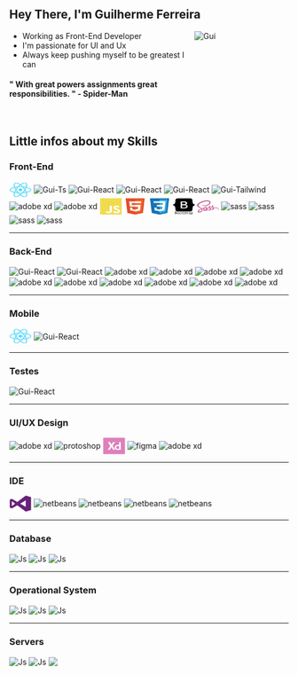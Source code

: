 ## Hey There, I'm Guilherme Ferreira

<!-- <div>
<a href="https://github.com/GuilhermeFerreiraa">
<img height="160em" src="https://github-readme-stats.vercel.app/api?username=GuilhermeFerreiraa&show_icons=true&theme=monokai&include_all_commits=true&count_private=true"/>
<img height="160em" src="https://github-readme-stats.vercel.app/api/top-langs/?username=GuilhermeFerreiraa&layout=compact&langs_count=7&theme=monokai"/>
</div>
-->

<img align="right" alt="Gui" height="170" width="170" src="https://img.wattpad.com/106e8b7df28260282632dd0f145551887f52b939/68747470733a2f2f73332e616d617a6f6e6177732e636f6d2f776174747061642d6d656469612d736572766963652f53746f7279496d6167652f416c55644563494a5a7777476c673d3d2d3933333437363631312e313632393266363537326230353039323635313435333431303234362e676966">
</div>

- Working as Front-End Developer
- I'm passionate for UI and Ux 
- Always keep pushing myself to be greatest I can

#### " With great powers assignments great responsibilities. " - Spider-Man
<br>


## Little infos about my Skills

<div style="display: inline_block">


<h3> Front-End </h3>

<img align="center" alt="Gui-React" height="30" width="40" src="https://raw.githubusercontent.com/devicons/devicon/master/icons/react/react-original.svg">
          
<img align="center" alt="Gui-Ts" height="30" width="40" src="https://cdn.jsdelivr.net/gh/devicons/devicon/icons/typescript/typescript-original.svg">

<img align="center" alt="Gui-React" height="30" width="40" src="https://cdn.jsdelivr.net/gh/devicons/devicon/icons/laravel/laravel-plain-wordmark.svg">
  
<img align="center" alt="Gui-React" height="30" width="40" src="https://cdn.jsdelivr.net/gh/devicons/devicon/icons/nextjs/nextjs-original.svg">     

<img align="center" alt="Gui-React" height="30" width="40" src="https://cdn.jsdelivr.net/gh/devicons/devicon/icons/storybook/storybook-original.svg">     
  
<img align="center" alt="Gui-Tailwind" height="30" width="40" src="https://cdn.jsdelivr.net/gh/devicons/devicon/icons/tailwindcss/tailwindcss-plain.svg">  
  
<img align="center" alt="adobe xd" height="30" width="40" src="https://cdn.jsdelivr.net/gh/devicons/devicon/icons/materialui/materialui-original.svg">

<img align="center" alt="adobe xd" height="30" width="40" src="https://cdn.jsdelivr.net/gh/devicons/devicon/icons/redux/redux-original.svg">         
  
<img align="center" alt="Js" height="30" width="40" src="https://raw.githubusercontent.com/devicons/devicon/master/icons/javascript/javascript-plain.svg">

<img align="center" alt="HTML" height="30" width="40" src="https://raw.githubusercontent.com/devicons/devicon/master/icons/html5/html5-original.svg">

<img align="center" alt="CSS" height="30" width="40" src="https://raw.githubusercontent.com/devicons/devicon/master/icons/css3/css3-original.svg">    

<img align="center" alt="bootstrp" height="30" width="40" src="https://raw.githubusercontent.com/devicons/devicon/9f4f5cdb393299a81125eb5127929ea7bfe42889/icons/bootstrap/bootstrap-plain-wordmark.svg">

<img align="center" alt="sass" height="30" width="40" src="https://raw.githubusercontent.com/devicons/devicon/9f4f5cdb393299a81125eb5127929ea7bfe42889/icons/sass/sass-original.svg">

<img align="center" alt="sass" height="30" width="40" src="https://cdn.jsdelivr.net/gh/devicons/devicon/icons/wordpress/wordpress-original.svg">

<img align="center" alt="sass" height="30" width="40" src="https://cdn.jsdelivr.net/gh/devicons/devicon/icons/jquery/jquery-original.svg">
  
<img align="center" alt="sass" height="30" width="40" src="https://cdn.jsdelivr.net/gh/devicons/devicon/icons/eslint/eslint-original-wordmark.svg">
          
<img align="center" alt="sass" height="30" width="40" src="https://cdn.jsdelivr.net/gh/devicons/devicon/icons/woocommerce/woocommerce-original.svg">
          
  
<hr>

<h3> Back-End </h3>
 
<img align="center" alt="Gui-React" height="30" width="40" src="https://cdn.jsdelivr.net/gh/devicons/devicon/icons/yarn/yarn-original-wordmark.svg">    
  
<img align="center" alt="Gui-React" height="30" width="40" src="https://cdn.jsdelivr.net/gh/devicons/devicon/icons/laravel/laravel-plain-wordmark.svg">

<img align="center" alt="adobe xd" height="30" width="40" src="https://cdn.jsdelivr.net/gh/devicons/devicon/icons/java/java-original.svg">

<img align="center" alt="adobe xd" height="30" width="40" src="https://cdn.jsdelivr.net/gh/devicons/devicon/icons/nodejs/nodejs-original.svg">

<img align="center" alt="adobe xd" height="30" width="40" src="https://cdn.jsdelivr.net/gh/devicons/devicon/icons/npm/npm-original-wordmark.svg">

<img align="center" alt="adobe xd" height="30" width="40" src="https://cdn.jsdelivr.net/gh/devicons/devicon/icons/csharp/csharp-original.svg">
  
 <img align="center" alt="adobe xd" height="30" width="40" src="https://cdn.jsdelivr.net/gh/devicons/devicon/icons/docker/docker-plain-wordmark.svg"> 
  
<img align="center" alt="adobe xd" height="30" width="40" src="https://cdn.jsdelivr.net/gh/devicons/devicon/icons/express/express-original-wordmark.svg">
  
<img align="center" alt="adobe xd" height="30" width="40" src="https://cdn.jsdelivr.net/gh/devicons/devicon/icons/php/php-original.svg"> 

<img align="center" alt="adobe xd" height="30" width="40" src="https://cdn.jsdelivr.net/gh/devicons/devicon/icons/amazonwebservices/amazonwebservices-original.svg"> 

<img align="center" alt="adobe xd" height="30" width="40" src="https://cdn.jsdelivr.net/gh/devicons/devicon/icons/composer/composer-original.svg">

<img align="center" alt="adobe xd" height="30" width="40" src="https://cdn.jsdelivr.net/gh/devicons/devicon/icons/filezilla/filezilla-plain.svg">

          
<hr>


<h3> Mobile </h3>  

<img align="center" alt="Gui-React" height="30" width="40" src="https://raw.githubusercontent.com/devicons/devicon/master/icons/react/react-original.svg">

<img align="center" alt="Gui-React" height="30" width="40" src="https://cdn.jsdelivr.net/gh/devicons/devicon/icons/xcode/xcode-original.svg">
          

<hr>

<h3> Testes </h3>  

<img align="center" alt="Gui-React" height="30" width="40" src="https://cdn.jsdelivr.net/gh/devicons/devicon/icons/jest/jest-plain.svg" />
         

<hr>

<h3> UI/UX Design </h3>


<img align="center" alt="adobe xd" height="30" width="40" src="https://cdn.jsdelivr.net/gh/devicons/devicon/icons/illustrator/illustrator-plain.svg">

<img align="center" alt="protoshop" height="30" width="40" src="https://cdn.jsdelivr.net/gh/devicons/devicon/icons/photoshop/photoshop-plain.svg">

<img align="center" alt="adobe xd" height="30" width="40" src="https://raw.githubusercontent.com/devicons/devicon/9f4f5cdb393299a81125eb5127929ea7bfe42889/icons/xd/xd-plain.svg">

<img align="center" alt="figma" height="30" width="40" src="https://cdn.jsdelivr.net/gh/devicons/devicon/icons/figma/figma-original.svg">

<img align="center" alt="adobe xd" height="30" width="40" src="https://cdn.jsdelivr.net/gh/devicons/devicon/icons/canva/canva-original.svg">

<hr>


<h3> IDE </h3>  

<img align="center" alt="Visual Studio" height="30" width="40" src="https://raw.githubusercontent.com/devicons/devicon/9f4f5cdb393299a81125eb5127929ea7bfe42889/icons/visualstudio/visualstudio-plain.svg">

<img align="center" alt="netbeans" height="30" width="40" src="https://cdn.jsdelivr.net/gh/devicons/devicon/icons/vscode/vscode-original.svg">

<img align="center" alt="netbeans" height="30" width="40" src="https://cdn.worldvectorlogo.com/logos/sublime-text.svg">

<img align="center" alt="netbeans" height="30" width="40" src="https://netbeans.apache.org/images/apache-netbeans.svg">
    
<img align="center" alt="netbeans" height="30" width="40" src="https://cdn.jsdelivr.net/gh/devicons/devicon/icons/androidstudio/androidstudio-original.svg">
 
<hr>

<h3> Database </h3> 

<img align="center" alt="Js" height="30" width="40" src="https://camo.githubusercontent.com/644b7c04356f7e17ee98274b9a7d59af01e06bc988e4c311c8259df425d13c18/68747470733a2f2f75706c6f61642e77696b696d656469612e6f72672f77696b6970656469612f636f6d6d6f6e732f392f39372f53716c6974652d7371756172652d69636f6e2e737667"> 

<img align="center" alt="Js" height="30" width="40" src="https://cdn.jsdelivr.net/gh/devicons/devicon/icons/mysql/mysql-original.svg"> 

<img align="center" alt="Js" height="30" width="40"  src="https://cdn.jsdelivr.net/gh/devicons/devicon/icons/firebase/firebase-plain-wordmark.svg" > 
          
<hr>

<h3> Operational System </h3> 

<img align="center" alt="Js" height="30" width="40" src="https://cdn.jsdelivr.net/gh/devicons/devicon/icons/windows8/windows8-original.svg" />

<img align="center" alt="Js" height="30" width="40" src="https://cdn.jsdelivr.net/gh/devicons/devicon/icons/android/android-plain.svg">
  
<img align="center" alt="Js" height="30" width="40" src="https://cdn.jsdelivr.net/gh/devicons/devicon/icons/apple/apple-original.svg" />
  
<hr>

<h3> Servers </h3> 

<img align="center" alt="Js" height="30" width="40" src="https://cdn.jsdelivr.net/gh/devicons/devicon/icons/heroku/heroku-plain-wordmark.svg" />

<img align="center" alt="Js" height="30" width="40" src="https://cdn.jsdelivr.net/gh/devicons/devicon/icons/digitalocean/digitalocean-original-wordmark.svg" />
  
<img height="40" align="center" src="https://img.icons8.com/color/144/null/amazon-web-services.png"/>
          


</div>
          

